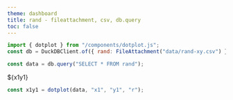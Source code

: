 ```yaml
---
theme: dashboard
title: rand - fileattachment, csv, db.query
toc: false
---
```


```js
import { dotplot } from "/components/dotplot.js";
const db = DuckDBClient.of({ rand: FileAttachment("data/rand-xy.csv") });
```

```js
const data = db.query("SELECT * FROM rand");
```

<div class="card">${x1y1}</div>

```js
const x1y1 = dotplot(data, "x1", "y1", "r");
```
